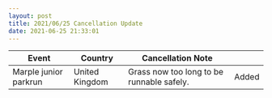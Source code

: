 ```yaml
---
layout: post
title: 2021/06/25 Cancellation Update
date: 2021-06-25 21:33:01
---
```


|Event|Country|Cancellation Note| |
|-|-|-|-|
|Marple junior parkrun|United Kingdom|Grass now too long to be runnable safely.|Added|

